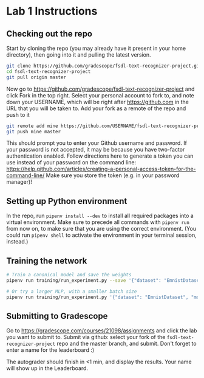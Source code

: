 # Lab 1 Instructions

## Checking out the repo

Start by cloning the repo (you may already have it present in your home directory), then going into it and pulling the latest version.

```sh
git clone https://github.com/gradescope/fsdl-text-recognizer-project.git
cd fsdl-text-recognizer-project
git pull origin master
```

Now go to https://github.com/gradescope/fsdl-text-recognizer-project and click Fork in the top right.
Select your personal account to fork to, and note down your USERNAME, which will be right after https://github.com in the URL that you will be taken to.
Add your fork as a remote of the repo and push to it

```sh
git remote add mine https://github.com/USERNAME/fsdl-text-recognizer-project.git
git push mine master
```

This should prompt you to enter your Github username and password.
If your password is not accepted, it may be because you have two-factor authentication enabled.
Follow directions here to generate a token you can use instead of your password on the command line: https://help.github.com/articles/creating-a-personal-access-token-for-the-command-line/
Make sure you store the token (e.g. in your password manager)!

## Setting up Python environment

In the repo, run `pipenv install --dev` to install all required packages into a virtual environment.
Make sure to precede all commands with `pipenv run` from now on, to make sure that you are using the correct environment.
(You could run `pipenv shell` to activate the environment in your terminal session, instead.)

## Training the network

```sh
# Train a canonical model and save the weights
pipenv run training/run_experiment.py --save '{"dataset": "EmnistDataset", "model": "CharacterModel", "network": "mlp"}'

# Or try a larger MLP, with a smaller batch size
pipenv run training/run_experiment.py '{"dataset": "EmnistDataset", "model": "CharacterModel", "network": "mlp", "network_args": {"num_layers": 8}} "train_args": {"batch_size": 32}'
```

## Submitting to Gradescope

Go to https://gradescope.com/courses/21098/assignments and click the lab you want to submit to.
Submit via github: select your fork of the `fsdl-text-recognizer-project` repo and the master branch, and submit.
Don't forget to enter a name for the leaderboard :)

The autograder should finish in <1 min, and display the results.
Your name will show up in the Leaderboard.

